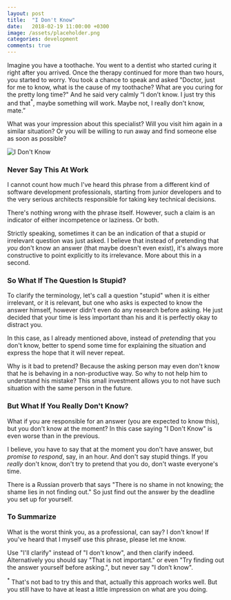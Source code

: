 ```yaml
---
layout: post
title:  "I Don't Know"
date:   2018-02-19 11:00:00 +0300
image: /assets/placeholder.png
categories: development
comments: true
---
```


Imagine you have a toothache. You went to a dentist who started curing it right after you arrived. Once the therapy continued for more than two hours, you started to worry. You took a chance to speak and asked "Doctor, just for me to know, what is the cause of my toothache? What are you curing for the pretty long time?" And he said very calmly “I don’t know. I just try this and that<sup>*</sup>, maybe something will work. Maybe not, I really don't know, mate.”

What was your impression about this specialist? Will you visit him again in a similar situation? Or you will be willing to run away and find someone else as soon as possible?

<img alt="I Don't Know" src="{{ site.url }}{{ page.image }}">

### Never Say This At Work

I cannot count how much I've heard this phrase from a different kind of software development professionals, starting from junior developers and to the very serious architects responsible for taking key technical decisions.

There's nothing wrong with the phrase itself. However, such a claim is an indicator of either incompetence or laziness. Or both.

Strictly speaking, sometimes it can be an indication of that a stupid or irrelevant question was just asked. I believe that instead of pretending that _you_ don't know an answer (that maybe doesn't even exist), it's always more constructive to point explicitly to its irrelevance. More about this in a second.

### So What If The Question Is Stupid?

To clarify the terminology, let's call a question "stupid" when it is either irrelevant, or it is relevant, but one who asks is expected to know the answer himself, however didn't even do any research before asking. He just decided that your time is less important than his and it is perfectly okay to distract you.

In this case, as I already mentioned above, instead of _pretending_ that you don't know, better to spend some time for explaining the situation and express the hope that it will never repeat.

Why is it bad to pretend? Because the asking person may even don't know that he is behaving in a non-productive way. So why to not help him to understand his mistake? This small investment allows you to not have such situation with the same person in the future.

### But What If You Really Don't Know?

What if you are responsible for an answer (you are expected to know this), but you don't know at the moment? In this case saying "I Don't Know" is even worse than in the previous.

I believe, you have to say that at the moment you don't have answer, but _promise to respond_, say, in an hour. And don't say stupid things. If you _really_ don't know, don't try to pretend that you do, don't waste everyone's time.

There is a Russian proverb that says "There is no shame in not knowing; the shame lies in not finding out." So just find out the answer by the deadline you set up for yourself.

### To Summarize

What is the worst think you, as a professional, can say? I don't know! If you've heard that I myself use this phrase, please let me know.

Use "I'll clarify" instead of "I don't know", and then clarify indeed. Alternatively you should say "That is not important." or even "Try finding out the answer yourself before asking.", but never say "I don’t know".

<sup>*</sup> That's not bad to try this and that, actually this approach works well. But you still have to have at least a little impression on what are you doing.